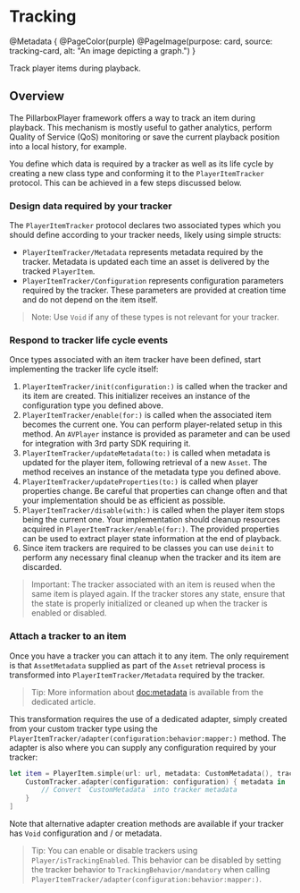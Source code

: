 # Tracking

@Metadata {
    @PageColor(purple)
    @PageImage(purpose: card, source: tracking-card, alt: "An image depicting a graph.")
}

Track player items during playback.

## Overview

The PillarboxPlayer framework offers a way to track an item during playback. This mechanism is mostly useful to gather analytics, perform Quality of Service (QoS) monitoring or save the current playback position into a local history, for example.

You define which data is required by a tracker as well as its life cycle by creating a new class type and conforming it to the ``PlayerItemTracker`` protocol. This can be achieved in a few steps discussed below.

### Design data required by your tracker

The ``PlayerItemTracker`` protocol declares two associated types which you should define according to your tracker needs, likely using simple structs:

- ``PlayerItemTracker/Metadata`` represents metadata required by the tracker. Metadata is updated each time an asset is delivered by the tracked ``PlayerItem``.
- ``PlayerItemTracker/Configuration`` represents configuration parameters required by the tracker. These parameters are provided at creation time and do not depend on the item itself.

> Note: Use `Void` if any of these types is not relevant for your tracker.

### Respond to tracker life cycle events

Once types associated with an item tracker have been defined, start implementing the tracker life cycle itself:

1. ``PlayerItemTracker/init(configuration:)`` is called when the tracker and its item are created. This initializer receives an instance of the configuration type you defined above.
2. ``PlayerItemTracker/enable(for:)`` is called when the associated item becomes the current one. You can perform player-related setup in this method. An `AVPlayer` instance is provided as parameter and can be used for integration with 3rd party SDK requiring it.
3. ``PlayerItemTracker/updateMetadata(to:)`` is called when metadata is updated for the player item, following retrieval of a new ``Asset``. The method receives an instance of the metadata type you defined above.
4. ``PlayerItemTracker/updateProperties(to:)`` is called when player properties change. Be careful that properties can change often and that your implementation should be as efficient as possible.
5. ``PlayerItemTracker/disable(with:)`` is called when the player item stops being the current one. Your implementation should cleanup resources acquired in ``PlayerItemTracker/enable(for:)``. The provided properties can be used to extract player state information at the end of playback.
6. Since item trackers are required to be classes you can use `deinit` to perform any necessary final cleanup when the tracker and its item are discarded.

> Important: The tracker associated with an item is reused when the same item is played again. If the tracker stores any state, ensure that the state is properly initialized or cleaned up when the tracker is enabled or disabled.

### Attach a tracker to an item

Once you have a tracker you can attach it to any item. The only requirement is that ``AssetMetadata`` supplied as part of the ``Asset`` retrieval process is transformed into ``PlayerItemTracker/Metadata`` required by the tracker.

> Tip: More information about <doc:metadata> is available from the dedicated article.

This transformation requires the use of a dedicated adapter, simply created from your custom tracker type using the ``PlayerItemTracker/adapter(configuration:behavior:mapper:)`` method. The adapter is also where you can supply any configuration required by your tracker:

```swift
let item = PlayerItem.simple(url: url, metadata: CustomMetadata(), trackerAdapters: [
    CustomTracker.adapter(configuration: configuration) { metadata in
        // Convert `CustomMetadata` into tracker metadata
    }
]
```

Note that alternative adapter creation methods are available if your tracker has `Void` configuration and / or metadata.

> Tip: You can enable or disable trackers using ``Player/isTrackingEnabled``. This behavior can be disabled by setting the tracker behavior to ``TrackingBehavior/mandatory`` when calling ``PlayerItemTracker/adapter(configuration:behavior:mapper:)``.
